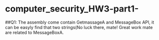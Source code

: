 # computer_security_HW3-part1-

##Q1:
The assembly come contain GetmassageA and MessageBox API, it can be easyly find that two strings(No luck there, mate! Great work mate are related to MessageBoxA.<br>
